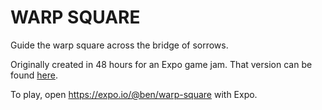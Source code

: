 # WARP SQUARE

Guide the warp square across the bridge of sorrows.

Originally created in 48 hours for an Expo game jam. That version can be found [here](https://github.com/terribleben/warp-square/releases/tag/submission).

To play, open https://expo.io/@ben/warp-square with Expo.
